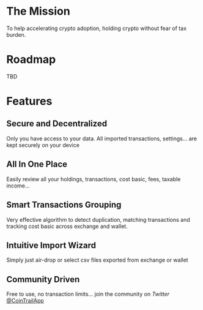 # The Mission
To help accelerating crypto adoption, holding crypto without fear of tax burden.

# Roadmap
TBD

# Features
## Secure and Decentralized
Only you have access to your data. All imported transactions, settings... are kept securely on your device

## All In One Place
Easily review all your holdings, transactions, cost basic, fees, taxable income...

## Smart Transactions Grouping
Very effective algorithm to detect duplication, matching transactions and tracking cost basic across exchange and wallet.

## Intuitive Import Wizard
Simply just air-drop or select csv files exported from exchange or wallet

## Community Driven
Free to use, no transaction limits... join the community on *Twitter* [@CoinTrailApp](https://twitter.com/CoinTrailApp)
